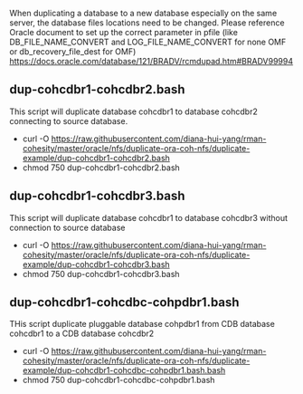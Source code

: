 When duplicating a database to a new database especially on the same server, the database files locations need to be changed. Please reference Oracle document to set up the correct parameter in pfile (like DB_FILE_NAME_CONVERT and LOG_FILE_NAME_CONVERT for none OMF or db_recovery_file_dest for OMF)
https://docs.oracle.com/database/121/BRADV/rcmdupad.htm#BRADV99994

## dup-cohcdbr1-cohcdbr2.bash
This script will duplicate database cohcdbr1 to database cohcdbr2 connecting to source database.

- curl -O https://raw.githubusercontent.com/diana-hui-yang/rman-cohesity/master/oracle/nfs/duplicate-ora-coh-nfs/duplicate-example/dup-cohcdbr1-cohcdbr2.bash
- chmod 750 dup-cohcdbr1-cohcdbr2.bash

## dup-cohcdbr1-cohcdbr3.bash
This script will duplicate database cohcdbr1 to database cohcdbr3 without connection to source database

- curl -O https://raw.githubusercontent.com/diana-hui-yang/rman-cohesity/master/oracle/nfs/duplicate-ora-coh-nfs/duplicate-example/dup-cohcdbr1-cohcdbr3.bash
- chmod 750 dup-cohcdbr1-cohcdbr3.bash

## dup-cohcdbr1-cohcdbc-cohpdbr1.bash
THis script duplicate pluggable database cohpdbr1 from CDB database cohcdbr1 to a CDB database cohcdbr2

- curl -O https://raw.githubusercontent.com/diana-hui-yang/rman-cohesity/master/oracle/nfs/duplicate-ora-coh-nfs/duplicate-example/dup-cohcdbr1-cohcdbc-cohpdbr1.bash.bash
- chmod 750 dup-cohcdbr1-cohcdbc-cohpdbr1.bash
